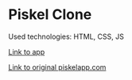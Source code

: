 # Piskel Clone

Used technologies: HTML, CSS, JS

[Link to app](https://arthur199212.github.io/piskel-clone/)

[Link to original piskelapp.com](https://www.piskelapp.com/)
